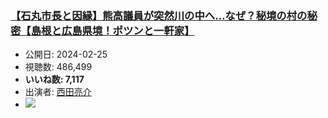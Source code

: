 ### [【石丸市長と因縁】熊高議員が突然川の中へ…なぜ？秘境の村の秘密【島根と広島県境！ポツンと一軒家】](https://www.youtube.com/watch?v=cOarpsul3CU)
-   公開日: 2024-02-25
-   視聴数: 486,499
-   **いいね数: 7,117**
-   出演者: [西田亮介](/rehacq_fan/people/西田亮介 "wikilink")
- [![](https://img.youtube.com/vi/cOarpsul3CU/hqdefault.jpg)](https://www.youtube.com/watch?v=cOarpsul3CU)
